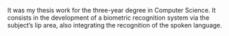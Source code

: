 It was my thesis work for the three-year degree in Computer Science. It consists in the development of a biometric recognition system via the subject’s lip area, also integrating the
recognition of the spoken language. 
